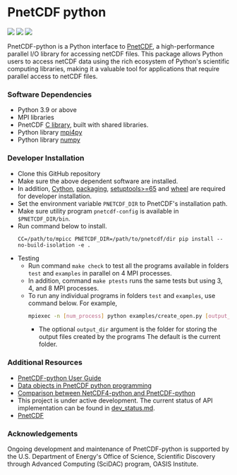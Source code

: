 # PnetCDF python
![](https://img.shields.io/badge/python-v3.9-blue)
![](https://img.shields.io/badge/tests%20passed-49-brightgreen)
![](https://readthedocs.org/projects/pnetcdf-python/badge/?version=latest)

PnetCDF-python is a Python interface to
[PnetCDF](https://parallel-netcdf.github.io/), a high-performance parallel I/O
library for accessing netCDF files.
This package allows Python users to access netCDF data using the rich ecosystem
of Python's scientific computing libraries, making it a valuable tool for
applications that require parallel access to netCDF files.

### Software Dependencies
* Python 3.9 or above
* MPI libraries
* PnetCDF [C library](https://github.com/Parallel-netCDF/PnetCDF), built with shared libraries.
* Python library [mpi4py](https://mpi4py.readthedocs.io/en/stable/install.html)
* Python library [numpy](http://www.numpy.org/)

### Developer Installation
* Clone this GitHub repository
* Make sure the above dependent software are installed.
* In addition, [Cython](http://cython.org/), [packaging](https://pypi.org/project/packaging/), [setuptools>=65](https://pypi.org/project/setuptools/) and [wheel](https://pypi.org/project/wheel/) are required for developer installation.
* Set the environment variable `PNETCDF_DIR` to PnetCDF's installation path.
* Make sure utility program `pnetcdf-config` is available in `$PNETCDF_DIR/bin`.
* Run command below to install.
  ```
  CC=/path/to/mpicc PNETCDF_DIR=/path/to/pnetcdf/dir pip install --no-build-isolation -e .
  ```
* Testing
  + Run command `make check` to test all the programs available in folders
    `test` and `examples` in parallel on 4 MPI processes.
  + In addition, command `make ptests` runs the same tests but using 3, 4, and
    8 MPI processes.
  + To run any individual programs in folders `test` and `examples`, use
    command below. For example,
    ```sh
    mpiexec -n [num_process] python examples/create_open.py [output_dir]
    ```
    * The optional `output_dir` argument is the folder for storing the output
      files created by the programs The default is the current folder.

### Additional Resources
* [PnetCDF-python User Guide](https://pnetcdf-python.readthedocs.io/en/latest/)
* [Data objects in PnetCDF python programming](docs/pnetcdf_objects.md)
* [Comparison between NetCDF4-python and PnetCDF-python](docs/nc4_vs_pnetcdf.md)
* This project is under active development. The current status of API
  implementation can be found in [dev_status.md](docs/dev_status.md).
* [PnetCDF](https://parallel-netcdf.github.io/)

### Acknowledgements
Ongoing development and maintenance of PnetCDF-python is supported by the U.S.
Department of Energy's Office of Science, Scientific Discovery through Advanced
Computing (SciDAC) program, OASIS Institute.

